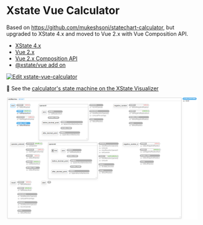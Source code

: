 # Xstate Vue Calculator

Based on https://github.com/mukeshsoni/statechart-calculator, but upgraded to XState 4.x and moved to Vue 2.x with Vue Composition API.

* [XState 4.x](https://xstate.js.org/docs/)
* [Vue 2.x](https://vuejs.org/v2/guide/)
* [Vue 2.x Composition API](https://github.com/vuejs/composition-api#readme)
* [@xstate/vue add on](https://github.com/davidkpiano/xstate/tree/master/packages/xstate-vue)

[![Edit xstate-vue-calculator](https://codesandbox.io/static/img/play-codesandbox.svg)](https://codesandbox.io/s/github/Glutnix/xstate-vue-calculator/tree/master/?fontsize=14&hidenavigation=1&module=%2Fsrc%2FcalculatorStategraph.js&theme=dark&view=preview)

👀 See the [calculator's state machine on the XState Visualizer](https://xstate.js.org/viz/?gist=06b130cce5e745cf605eee8a8a646de5)

[![Screenshot of the calculator state machine in the Visualizer](xstate-vis.png)](https://xstate.js.org/viz/?gist=06b130cce5e745cf605eee8a8a646de5)
